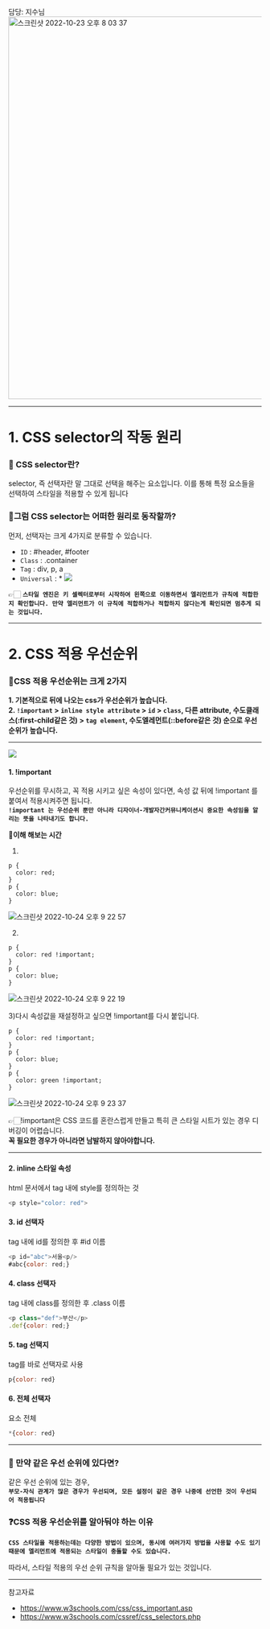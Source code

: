담당: 지수님
<img width="761" alt="스크린샷 2022-10-23 오후 8 03 37" src="https://user-images.githubusercontent.com/102123710/197388579-d0b49c15-137d-4c56-8722-6114de2438b6.png">

---

# 1. CSS selector의 작동 원리
### 🔎 CSS selector란?
selector, 즉 선택자란 말 그대로 선택을 해주는 요소입니다. 이를 통해 특정 요소들을 선택하여 스타일을 적용할 수 있게 됩니다 
### 📍그럼 CSS selector는 어떠한 원리로 동작할까?
먼저, 선택자는 크게 4가지로 분류할 수 있습니다. 

* `ID` : #header, #footer
* `Class` : .container
* `Tag` : div, p, a
* `Universal` : *
![](https://velog.velcdn.com/images/fejigu/post/31957534-7140-4692-824c-d8d6fa137709/image.png)

👉🏻 **`스타일 엔진은 키 셀렉터로부터 시작하여 왼쪽으로 이동하면서 엘리먼트가 규칙에 적합한지 확인합니다. 만약 엘리먼트가 이 규칙에 적합하거나 적합하지 않다는게 확인되면 멈추게 되는 것입니다.`**

---

# 2. CSS 적용 우선순위


### 📍CSS 적용 우선순위는 크게 2가지
**1. 기본적으로 뒤에 나오는 css가 우선순위가 높습니다.<br>
2. `!important` > `inline style attribute` > `id` > `class`, 다른 attribute, 수도클래스(:first-child같은 것) > `tag element`, 수도엘레먼트(::before같은 것) 순으로 우선순위가 높습니다.<br>**

---

![](https://images.velog.io/images/khsfun0312/post/1dd50153-6f75-4173-9aa9-bd6b7e0a2072/image.png)

#### 1. !important
우선순위를 무시하고, 꼭 적용 시키고 싶은 속성이 있다면, 속성 값 뒤에 !important 를 붙여서 적용시켜주면 됩니다.<br>
**`!important 는 우선순위 뿐만 아니라 디자이너-개발자간커뮤니케이션시 중요한 속성임을 알리는 뜻을 나타내기도 합니다.`**

🔎**이해 해보는 시간**<br>

1)
```
p {
  color: red;
}
p {
  color: blue;
}
```
![스크린샷 2022-10-24 오후 9 22 57](https://user-images.githubusercontent.com/102123710/197524614-ece6d4a5-50d7-43df-baf4-8ce15aaff260.png)


2)
```
p {
  color: red !important;
}
p {
  color: blue;
}
```
![스크린샷 2022-10-24 오후 9 22 19](https://user-images.githubusercontent.com/102123710/197524527-c3290606-12d9-42fe-9941-112726ade3e8.png)


3)다시 속성값을 재설정하고 싶으면 !important를 다시 붙입니다.
```
p {
  color: red !important;
}
p {
  color: blue;
}
p {
  color: green !important;
}
```
![스크린샷 2022-10-24 오후 9 23 37](https://user-images.githubusercontent.com/102123710/197524732-84bd8d4a-4707-4d36-ac16-30679a3b2f07.png)


👉🏻!important은 CSS 코드를 혼란스럽게 만들고 특히 큰 스타일 시트가 있는 경우 디버깅이 어렵습니다.<br>
**꼭 필요한 경우가 아니라면 남발하지 않아야합니다.**

---


#### 2. inline 스타일 속성
html 문서에서 tag 내에 style를 정의하는 것
```javascript
<p style="color: red">
```
#### 3. id 선택자
tag 내에 id를 정의한 후 #id 이름
```javascript
<p id="abc">서울<p/>
#abc{color: red;}
```
#### 4. class 선택자
tag 내에 class를 정의한 후 .class 이름
```javascript
<p class="def">부산</p>
.def{color: red;}
```
#### 5. tag 선택지
tag를 바로 선택자로 사용
```javascript
p{color: red}
```
#### 6. 전체 선택자
요소 전체
```javascript
*{color: red}
```

---

### 🔎 만약 같은 우선 순위에 있다면?
같은 우선 순위에 있는 경우, <br>
**`부모-자식 관계가 많은 경우가 우선되며, 모든 설정이 같은 경우 나중에 선언한 것이 우선되어 적용됩니다`**
### ❓CSS 적용 우선순위를 알아둬야 하는 이유
**`CSS 스타일을 적용하는데는 다양한 방법이 있으며, 동시에 여러가지 방법을 사용할 수도 있기 때문에 엘리먼트에 적용되는 스타일이 충돌할 수도 있습니다.`**<br>

따라서, 스타일 적용의 우선 순위 규칙을 알아둘 필요가 있는 것입니다.


---

참고자료
* https://www.w3schools.com/css/css_important.asp <br>
* https://www.w3schools.com/cssref/css_selectors.php
